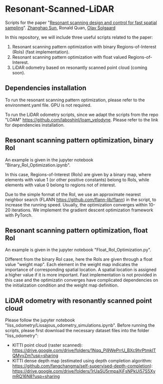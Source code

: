 # Resonant-Scanned-LiDAR
Scripts for the paper "[Resonant scanning design and control for fast spatial sampling]".
[Zhanghao Sun], Ronald Quan, [Olav Solgaard]

[Resonant scanning design and control for fast spatial sampling]: https://www.nature.com/articles/s41598-021-99373-y
[Zhanghao Sun]: https://zhsun0357.github.io/
[Olav Solgaard]: https://solgaardlab.stanford.edu/

In this repository, we will include three useful scripts related to the paper:
1. Resonant scanning pattern optimization with binary Regions-of-Interest (RoIs) (fast implementation).
2. Resonant scanning pattern optimization with float valued Regions-of-Interest.
3. LiDAR odometry based on resonantly scanned point cloud (coming soon).

## Dependencies installation
To run the resonant scanning pattern optimization, please refer to the environment.yaml file. GPU is not required.

To run the LiDAR odometry scripts, since we adapt the scripts from the repo "LOAM" https://github.com/laboshinl/loam_velodyne. Please refer to the link for dependencies installation.

## Resonant scanning pattern optimization, binary RoI
An example is given in the jupyter notebook "Binary_RoI_Optimization.ipynb".

In this case, Regions-of-Interest (RoIs) are given by a binary map, where elements with value 1 (or other positive constants) belong to RoIs, while elements with value 0 belong to regions not of interest.

Due to the simple format of the RoI, we use an approximate nearest neighbor search (FLANN https://github.com/flann-lib/flann) in the script, to increase the running speed. Usually, the optimization converges within 10-20 iterations. We implement the gradient descent optimization framework with PyTorch.

## Resonant scanning pattern optimization, float RoI
An example is given in the jupyter notebook "Float_RoI_Optimization.py".

Different from the binary RoI case, here the RoIs are given through a float value "weight map". Each element in the weight map indicates the importance of corresponding spatial location. A spatial location is assigned a higher value if it is more important.
Fast implementation is not provided in this case and the optimizatin converges have complicated dependencies on the initialization condition and the weight map definition.

## LiDAR odometry with resonantly scanned point cloud
Please follow the jupyter notebook "liss_odometry/Lissajous_odometry_simulations.ipynb".
Before running the scripts, please first download the necessary dataset files into the folder "liss_odometry":
+ KITTI point cloud (raster scanned): https://drive.google.com/drive/folders/1Nqq_Pj9WePrrU_BXc9hrPtmklTQMyvZm?usp=sharing
+ KITTI dense depth map (estimated using depth completion algorithm: https://github.com/fangchangma/self-supervised-depth-completion): https://drive.google.com/drive/folders/1rUaSU5rmpaXjFsNPkUi57S5XymRQ16N8?usp=sharing


